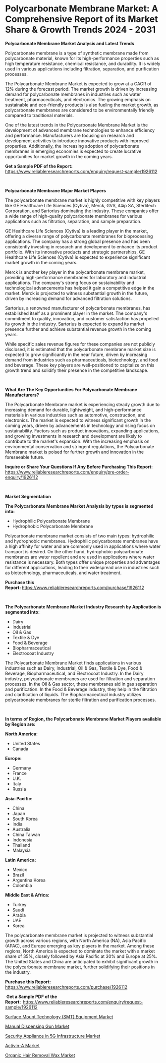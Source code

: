 <p><h1>Polycarbonate Membrane Market: A Comprehensive Report of its Market Share & Growth Trends 2024 - 2031</h1></p><p><strong>Polycarbonate Membrane Market Analysis and Latest Trends</strong></p>
<p><p>Polycarbonate membrane is a type of synthetic membrane made from polycarbonate material, known for its high-performance properties such as high temperature resistance, chemical resistance, and durability. It is widely used in various applications including filtration, separation, and purification processes.</p><p>The Polycarbonate Membrane Market is expected to grow at a CAGR of 12% during the forecast period. The market growth is driven by increasing demand for polycarbonate membranes in industries such as water treatment, pharmaceuticals, and electronics. The growing emphasis on sustainable and eco-friendly products is also fueling the market growth, as polycarbonate membranes are considered to be environmentally friendly compared to traditional materials.</p><p>One of the latest trends in the Polycarbonate Membrane Market is the development of advanced membrane technologies to enhance efficiency and performance. Manufacturers are focusing on research and development activities to introduce innovative products with improved properties. Additionally, the increasing adoption of polycarbonate membranes in emerging economies is expected to create lucrative opportunities for market growth in the coming years.</p></p>
<p><strong>Get a Sample PDF of the Report:&nbsp;</strong> <a href="https://www.reliableresearchreports.com/enquiry/request-sample/1926112">https://www.reliableresearchreports.com/enquiry/request-sample/1926112</a></p>
<p>&nbsp;</p>
<p><strong>Polycarbonate Membrane Major Market Players</strong></p>
<p><p>The polycarbonate membrane market is highly competitive with key players like GE Healthcare Life Sciences (Cytiva), Merck, GVS, it4ip SA, Sterlitech Corporation, and Sartorius dominating the industry. These companies offer a wide range of high-quality polycarbonate membranes for various applications such as filtration, separation, and sample preparation.</p><p>GE Healthcare Life Sciences (Cytiva) is a leading player in the market, offering a diverse range of polycarbonate membranes for bioprocessing applications. The company has a strong global presence and has been consistently investing in research and development to enhance its product portfolio. With its innovative products and strategic partnerships, GE Healthcare Life Sciences (Cytiva) is expected to experience significant market growth in the coming years.</p><p>Merck is another key player in the polycarbonate membrane market, providing high-performance membranes for laboratory and industrial applications. The company's strong focus on sustainability and technological advancements has helped it gain a competitive edge in the market. Merck is projected to witness substantial growth in the future, driven by increasing demand for advanced filtration solutions.</p><p>Sartorius, a renowned manufacturer of polycarbonate membranes, has established itself as a prominent player in the market. The company's commitment to quality, innovation, and customer satisfaction has propelled its growth in the industry. Sartorius is expected to expand its market presence further and achieve substantial revenue growth in the coming years.</p><p>While specific sales revenue figures for these companies are not publicly disclosed, it is estimated that the polycarbonate membrane market size is expected to grow significantly in the near future, driven by increasing demand from industries such as pharmaceuticals, biotechnology, and food and beverage. These key players are well-positioned to capitalize on this growth trend and solidify their presence in the competitive landscape.</p></p>
<p>&nbsp;</p>
<p><strong>What Are The Key Opportunities For Polycarbonate Membrane Manufacturers?</strong></p>
<p><p>The Polycarbonate Membrane market is experiencing steady growth due to increasing demand for durable, lightweight, and high-performance materials in various industries such as automotive, construction, and electronics. The market is expected to witness significant growth in the coming years, driven by advancements in technology and rising focus on sustainability. Factors such as product innovations, expanding applications, and growing investments in research and development are likely to contribute to the market's expansion. With the increasing emphasis on environmental conservation and stringent regulations, the Polycarbonate Membrane market is poised for further growth and innovation in the foreseeable future.</p></p>
<p><strong>Inquire or Share Your Questions If Any Before Purchasing This Report:</strong> <a href="https://www.reliableresearchreports.com/enquiry/pre-order-enquiry/1926112">https://www.reliableresearchreports.com/enquiry/pre-order-enquiry/1926112</a></p>
<p>&nbsp;</p>
<p><strong>Market Segmentation</strong></p>
<p><strong>The Polycarbonate Membrane Market Analysis by types is segmented into:</strong></p>
<p><ul><li>Hydrophilic Polycarbonate Membrane</li><li>Hydrophobic Polycarbonate Membrane</li></ul></p>
<p><p>Polycarbonate membrane market consists of two main types: hydrophilic and hydrophobic membranes. Hydrophilic polycarbonate membranes have a high affinity for water and are commonly used in applications where water transport is desired. On the other hand, hydrophobic polycarbonate membranes are water repellent and are used in applications where water resistance is necessary. Both types offer unique properties and advantages for different applications, leading to their widespread use in industries such as biotechnology, pharmaceuticals, and water treatment.</p></p>
<p><strong>Purchase this Report:&nbsp;</strong><a href="https://www.reliableresearchreports.com/purchase/1926112">https://www.reliableresearchreports.com/purchase/1926112</a></p>
<p>&nbsp;</p>
<p><strong>The Polycarbonate Membrane Market Industry Research by Application is segmented into:</strong></p>
<p><ul><li>Dairy</li><li>Industrial</li><li>Oil & Gas</li><li>Textile & Dye</li><li>Food & Beverage</li><li>Biopharmaceutical</li><li>Electrocoat Industry</li></ul></p>
<p><p>The Polycarbonate Membrane Market finds applications in various industries such as Dairy, Industrial, Oil & Gas, Textile & Dye, Food & Beverage, Biopharmaceutical, and Electrocoat Industry. In the Dairy industry, polycarbonate membranes are used for filtration and separation processes. In the Oil & Gas sector, these membranes aid in gas separation and purification. In the Food & Beverage industry, they help in the filtration and clarification of liquids. The Biopharmaceutical industry utilizes polycarbonate membranes for sterile filtration and purification processes.</p></p>
<p>&nbsp;</p>
<p><strong>In terms of Region, the Polycarbonate Membrane Market Players available by Region are:</strong></p>
<p>
    <p> <strong> North America: </strong>
        <ul>
            <li>United States</li>
            <li>Canada</li>
        </ul>
        </p> 
    <p> <strong> Europe: </strong>
        <ul>
            <li>Germany</li>
            <li>France</li>
            <li>U.K.</li>
            <li>Italy</li>
            <li>Russia</li>
        </ul>
        </p> 
    <p> <strong> Asia-Pacific: </strong>
        <ul>
            <li>China</li>
            <li>Japan</li>
            <li>South Korea</li>
            <li>India</li>
            <li>Australia</li>
            <li>China Taiwan</li>
            <li>Indonesia</li>
            <li>Thailand</li>
            <li>Malaysia</li>
        </ul>
        </p> 
    <p> <strong> Latin America: </strong>
        <ul>
            <li>Mexico</li>
            <li>Brazil</li>
            <li>Argentina Korea</li>
            <li>Colombia</li>
        </ul>
        </p> 
    <p> <strong> Middle East & Africa: </strong>
        <ul>
            <li>Turkey</li>
            <li>Saudi</li>
            <li>Arabia</li>
            <li>UAE</li>
            <li>Korea</li>
        </ul>
    </p>
    </p>
<p><p>The polycarbonate membrane market is projected to witness substantial growth across various regions, with North America (NA), Asia Pacific (APAC), and Europe emerging as key players in the market. Among these regions, North America is expected to dominate the market with a market share of 35%, closely followed by Asia Pacific at 30% and Europe at 25%. The United States and China are anticipated to exhibit significant growth in the polycarbonate membrane market, further solidifying their positions in the industry.</p></p>
<p><strong>Purchase this Report: </strong><a href="https://www.reliableresearchreports.com/purchase/1926112">https://www.reliableresearchreports.com/purchase/1926112</a></p>
<p>&nbsp;<strong>Get a Sample PDF of the Report:&nbsp;&nbsp;</strong><a href="https://www.reliableresearchreports.com/enquiry/request-sample/1926112">https://www.reliableresearchreports.com/enquiry/request-sample/1926112</a></p>
<p><strong></strong></p>
<p><p><a href="https://thundering-castanet-c65.notion.site/Surface-Mount-Technology-SMT-Equipment-Market-Size-Focuses-on-Market-Dynamics-In-Depth-Analysis-a-95e35684b9444e5eaef08d3b25ccd240">Surface Mount Technology (SMT) Equipment Market</a></p><p><a href="https://view.publitas.com/reportprime-1/manual-dispensing-gun-market-offer-valuable-insights-into-market-size-market-share-market-trends-and-projections-spanning-from-2024-to-2031/">Manual Dispensing Gun Market</a></p><p><a href="https://thundering-castanet-c65.notion.site/Global-Security-Appliance-in-5G-Infrastructure-Market-by-Types-Applications-and-Major-Players-wit-df81d36062ee485f9dad31618ce9d857">Security Appliance in 5G Infrastructure Market</a></p><p><a href="https://bubble-tree-ea4.notion.site/Activin-A-Market-Research-Report-Reveals-The-Latest-Trends-And-Opportunities-of-this-Market-for-Peri-19df8e414fc84091aa119f7dd9481398">Activin-A Market</a></p><p><a href="https://view.publitas.com/reportprime-1/organic-hair-removal-wax-market-centers-on-aspects-such-as-market-growth-market-share-market-opportunity-and-projected-forecasts-spanning-from-2024-to-2031/">Organic Hair Removal Wax Market</a></p></p>